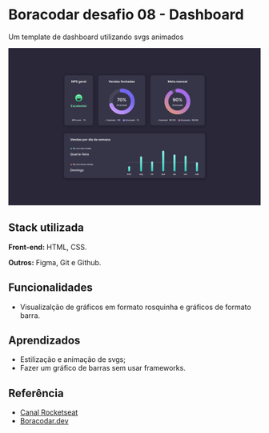 # Boracodar desafio 08 - Dashboard

Um template de dashboard utilizando svgs animados

![App Screenshot](./.github/preview.png)

## Stack utilizada

**Front-end:** HTML, CSS.

**Outros:** Figma, Git e Github.

## Funcionalidades

- Visualizalção de gráficos em formato rosquinha e gráficos de formato barra.

## Aprendizados

- Estilização e animação de svgs;
- Fazer um gráfico de barras sem usar frameworks.

## Referência

- [Canal Rocketseat](https://www.youtube.com/rocketseat)
- [Boracodar.dev](https://www.rocketseat.com.br/boracodar)

